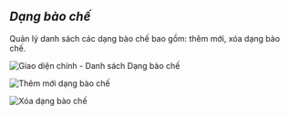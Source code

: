 ## *Dạng bào chế*

Quản lý danh sách các dạng bào chế bao gồm: thêm mới, xóa dạng bào chế.

![](/images/danh_muc/dang_bao_che/index.png "Giao diện chính - Danh sách Dạng bào chế")

![](/images/danh_muc/dang_bao_che/create.png "Thêm mới dạng bào chế")

![](/images/danh_muc/dang_bao_che/delete.png "Xóa dạng bào chế")